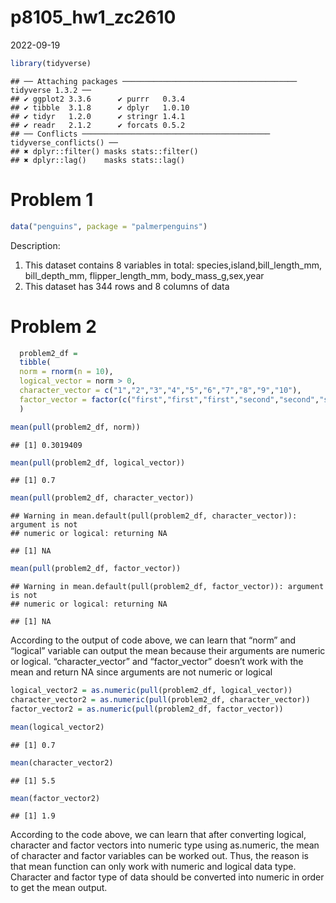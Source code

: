 p8105_hw1_zc2610
================
2022-09-19

``` r
library(tidyverse)
```

    ## ── Attaching packages ─────────────────────────────────────── tidyverse 1.3.2 ──
    ## ✔ ggplot2 3.3.6      ✔ purrr   0.3.4 
    ## ✔ tibble  3.1.8      ✔ dplyr   1.0.10
    ## ✔ tidyr   1.2.0      ✔ stringr 1.4.1 
    ## ✔ readr   2.1.2      ✔ forcats 0.5.2 
    ## ── Conflicts ────────────────────────────────────────── tidyverse_conflicts() ──
    ## ✖ dplyr::filter() masks stats::filter()
    ## ✖ dplyr::lag()    masks stats::lag()

# Problem 1

``` r
data("penguins", package = "palmerpenguins")
```

Description:

1.  This dataset contains 8 variables in total:
    species,island,bill_length_mm, bill_depth_mm, flipper_length_mm,
    body_mass_g,sex,year
2.  This dataset has 344 rows and 8 columns of data

# Problem 2

``` r
  problem2_df = 
  tibble(
  norm = rnorm(n = 10),
  logical_vector = norm > 0,
  character_vector = c("1","2","3","4","5","6","7","8","9","10"),
  factor_vector = factor(c("first","first","first","second","second","second","second","second","third","third"))
  )
```

``` r
mean(pull(problem2_df, norm))
```

    ## [1] 0.3019409

``` r
mean(pull(problem2_df, logical_vector))
```

    ## [1] 0.7

``` r
mean(pull(problem2_df, character_vector))
```

    ## Warning in mean.default(pull(problem2_df, character_vector)): argument is not
    ## numeric or logical: returning NA

    ## [1] NA

``` r
mean(pull(problem2_df, factor_vector))
```

    ## Warning in mean.default(pull(problem2_df, factor_vector)): argument is not
    ## numeric or logical: returning NA

    ## [1] NA

According to the output of code above, we can learn that “norm” and
“logical” variable can output the mean because their arguments are
numeric or logical. “character_vector” and “factor_vector” doesn’t work
with the mean and return NA since arguments are not numeric or logical

``` r
logical_vector2 = as.numeric(pull(problem2_df, logical_vector))
character_vector2 = as.numeric(pull(problem2_df, character_vector))
factor_vector2 = as.numeric(pull(problem2_df, factor_vector))
```

``` r
mean(logical_vector2)
```

    ## [1] 0.7

``` r
mean(character_vector2)
```

    ## [1] 5.5

``` r
mean(factor_vector2)
```

    ## [1] 1.9

According to the code above, we can learn that after converting logical,
character and factor vectors into numeric type using as.numeric, the
mean of character and factor variables can be worked out. Thus, the
reason is that mean function can only work with numeric and logical data
type. Character and factor type of data should be converted into numeric
in order to get the mean output.
